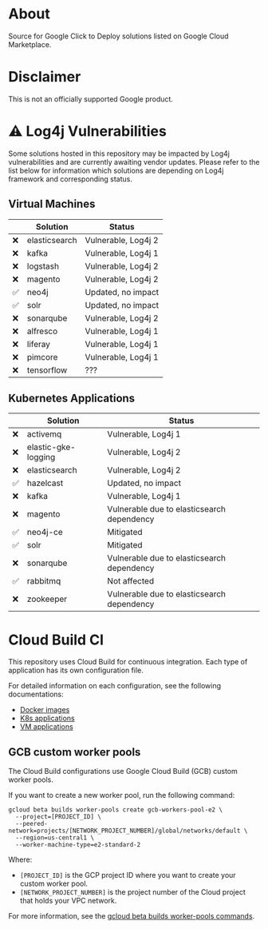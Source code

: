 # About

Source for Google Click to Deploy solutions listed on Google Cloud Marketplace.

# Disclaimer

This is not an officially supported Google product.

# :warning: Log4j Vulnerabilities

Some solutions hosted in this repository may be impacted by Log4j vulnerabilities
and are currently awaiting vendor updates.
Please refer to the list below for information which solutions are depending
on Log4j framework and corresponding status.

## Virtual Machines

| | Solution | Status |
| --- | --- | --- |
| &#x274C; | elasticsearch | Vulnerable, Log4j 2 |
| &#x274C; | kafka | Vulnerable, Log4j 1 |
| &#x274C; | logstash | Vulnerable, Log4j 2 |
| &#x274C; | magento | Vulnerable, Log4j 2 |
| &#x2705; | neo4j | Updated, no impact |
| &#x2705; | solr | Updated, no impact |
| &#x274C; | sonarqube | Vulnerable, Log4j 2 |
| &#x274C; | alfresco | Vulnerable, Log4j 1 |
| &#x274C; | liferay | Vulnerable, Log4j 1 |
| &#x274C; | pimcore | Vulnerable, Log4j 1 |
| &#x274C; | tensorflow | ??? |

## Kubernetes Applications

| | Solution | Status |
| --- | --- | --- |
| &#x274C; | activemq | Vulnerable, Log4j 1 |
| &#x274C; | elastic-gke-logging | Vulnerable, Log4j 2 |
| &#x274C; | elasticsearch | Vulnerable, Log4j 2 |
| &#x2705; | hazelcast | Updated, no impact |
| &#x274C; | kafka | Vulnerable, Log4j 1 |
| &#x274C; | magento |  Vulnerable due to elasticsearch dependency |
| &#x2705; | neo4j-ce | Mitigated |
| &#x2705; | solr | Mitigated |
| &#x274C; | sonarqube | Vulnerable due to elasticsearch dependency |
| &#x2705; | rabbitmq | Not affected |
| &#x274C; | zookeeper | Vulnerable due to elasticsearch dependency |

# Cloud Build CI

This repository uses Cloud Build for continuous integration. Each type of application has its own configuration file.

For detailed information on each configuration, see the following documentations:

*   [Docker images](docker/README.md#cloud-build-ci)
*   [K8s applications](k8s/README.md#cloud-build-ci)
*   [VM applications](vm/README.md#cloud-build-ci)

## GCB custom worker pools

The Cloud Build configurations use Google Cloud Build (GCB) custom worker pools.

If you want to create a new worker pool, run the following command:

```shell
gcloud beta builds worker-pools create gcb-workers-pool-e2 \
  --project=[PROJECT_ID] \
  --peered-network=projects/[NETWORK_PROJECT_NUMBER]/global/networks/default \
  --region=us-central1 \
  --worker-machine-type=e2-standard-2
```

Where:

*   `[PROJECT_ID]` is the GCP project ID where you want to create your custom worker pool.
*   `[NETWORK_PROJECT_NUMBER]` is the project number of the Cloud project that holds your VPC network.

For more information, see the
[gcloud beta builds worker-pools commands](https://cloud.google.com/sdk/gcloud/reference/beta/builds/worker-pools/).
